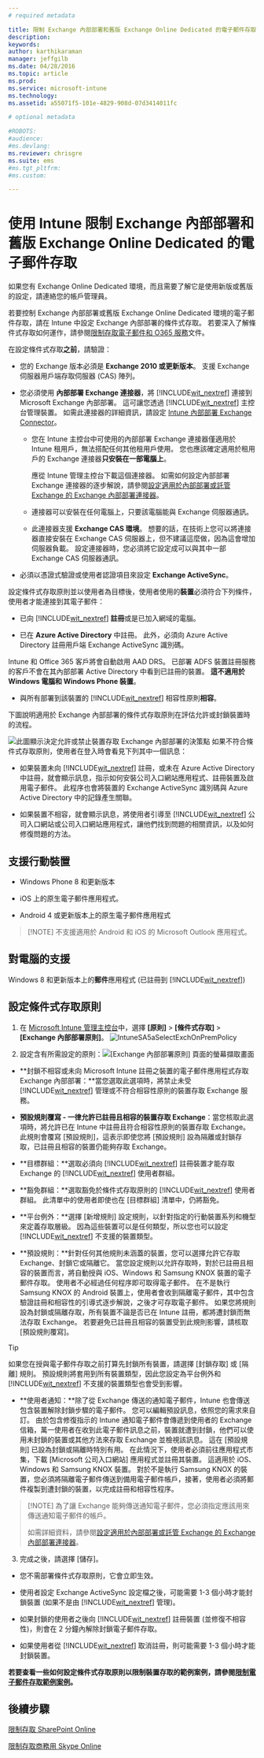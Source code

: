 ```yaml
---
# required metadata

title: 限制 Exchange 內部部署和舊版 Exchange Online Dedicated 的電子郵件存取 | Microsoft Intune
description:
keywords:
author: karthikaraman
manager: jeffgilb
ms.date: 04/28/2016
ms.topic: article
ms.prod:
ms.service: microsoft-intune
ms.technology:
ms.assetid: a55071f5-101e-4829-908d-07d3414011fc

# optional metadata

#ROBOTS:
#audience:
#ms.devlang:
ms.reviewer: chrisgre
ms.suite: ems
#ms.tgt_pltfrm:
#ms.custom:

---
```


# 使用 Intune 限制 Exchange 內部部署和舊版 Exchange Online Dedicated 的電子郵件存取


如果您有 Exchange Online Dedicated 環境，而且需要了解它是使用新版或舊版的設定，請連絡您的帳戶管理員。


若要控制 Exchange 內部部署或舊版 Exchange Online Dedicated 環境的電子郵件存取，請在 Intune 中設定 Exchange 內部部署的條件式存取。
若要深入了解條件式存取如何運作，請參閱[限制存取電子郵件和 O365 服務]( restrict-access-to-email-and-o365-services-with-microsoft-intune.md)文件。

在設定條件式存取**之前**，請驗證：

-   您的 Exchange 版本必須是 **Exchange 2010 或更新版本**。 支援 Exchange 伺服器用戶端存取伺服器 (CAS) 陣列。

-   您必須使用 **內部部署 Exchange 連接器**，將 [!INCLUDE[wit_nextref](../includes/wit_nextref_md.md)] 連接到 Microsoft Exchange 內部部署。 這可讓您透過 [!INCLUDE[wit_nextref](../includes/wit_nextref_md.md)] 主控台管理裝置。 如需此連接器的詳細資訊，請設定 [Intune 內部部署 Exchange Connector](intune-on-premises-exchange-connector.md)。

    -   您在 Intune 主控台中可使用的內部部署 Exchange 連接器僅適用於 Intune 租用戶，無法搭配任何其他租用戶使用。 您也應該確定適用於租用戶的 Exchange 連接器**只安裝在一部電腦上**。

        應從 Intune 管理主控台下載這個連接器。  如需如何設定內部部署 Exchange 連接器的逐步解說，請參閱[設定適用於內部部署或託管 Exchange 的 Exchange 內部部署連接器](intune-on-premises-exchange-connector.md)。

    -   連接器可以安裝在任何電腦上，只要該電腦能與 Exchange 伺服器通訊。

    -   此連接器支援 **Exchange CAS 環境**。 想要的話，在技術上您可以將連接器直接安裝在 Exchange CAS 伺服器上，但不建議這麼做，因為這會增加伺服器負載。
    設定連接器時，您必須將它設定成可以與其中一部 Exchange CAS 伺服器通訊。

-   必須以憑證式驗證或使用者認證項目來設定 **Exchange ActiveSync**。

設定條件式存取原則並以使用者為目標後，使用者使用的**裝置**必須符合下列條件，使用者才能連接到其電子郵件：

-  已向 [!INCLUDE[wit_nextref](../includes/wit_nextref_md.md)] **註冊**或是已加入網域的電腦。

-  已在 **Azure Active Directory** 中註冊。 此外，必須向 Azure Active Directory 註冊用戶端 Exchange ActiveSync 識別碼。

  Intune 和 Office 365 客戶將會自動啟用 AAD DRS。 已部署 ADFS 裝置註冊服務的客戶不會在其內部部署 Active Directory 中看到已註冊的裝置。 **這不適用於 Windows 電腦和 Windows Phone 裝置**。

-   與所有部署到該裝置的 [!INCLUDE[wit_nextref](../includes/wit_nextref_md.md)] 相容性原則**相容**。

下圖說明適用於 Exchange 內部部署的條件式存取原則在評估允許或封鎖裝置時的流程。

![此圖顯示決定允許或禁止裝置存取 Exchange 內部部署的決策點](../media/ConditionalAccess8-2.png) 如果不符合條件式存取原則，使用者在登入時會看見下列其中一個訊息：

- 如果裝置未向 [!INCLUDE[wit_nextref](../includes/wit_nextref_md.md)] 註冊，或未在 Azure Active Directory 中註冊，就會顯示訊息，指示如何安裝公司入口網站應用程式、註冊裝置及啟用電子郵件。 此程序也會將裝置的 Exchange ActiveSync 識別碼與 Azure Active Directory 中的記錄產生關聯。

-   如果裝置不相容，就會顯示訊息，將使用者引導至 [!INCLUDE[wit_nextref](../includes/wit_nextref_md.md)] 公司入口網站或公司入口網站應用程式，讓他們找到問題的相關資訊，以及如何修復問題的方法。

## 支援行動裝置
-   Windows Phone 8 和更新版本

-   iOS 上的原生電子郵件應用程式。

-   Android 4 或更新版本上的原生電子郵件應用程式
> [!NOTE] 不支援適用於 Android 和 iOS 的 Microsoft Outlook 應用程式。

## 對電腦的支援

Windows 8 和更新版本上的**郵件**應用程式 (已註冊到 [!INCLUDE[wit_nextref](../includes/wit_nextref_md.md)])

##  設定條件式存取原則

1.  在 [Microsoft Intune 管理主控台](https://manage.microsoft.com)中，選擇 **[原則]** > **[條件式存取]** > **[Exchange 內部部署原則]**。
![IntuneSA5aSelectExchOnPremPolicy](../media/IntuneSA5aSelectExchOnPremPolicy.png)

2.  設定含有所需設定的原則：![[Exchange 內部部署原則] 頁面的螢幕擷取畫面](../media/IntuneSA5bExchangeOnPremPolicy.png)

  - **封鎖不相容或未向 Microsoft Intune 註冊之裝置的電子郵件應用程式存取 Exchange 內部部署：**當您選取此選項時，將禁止未受 [!INCLUDE[wit_nextref](../includes/wit_nextref_md.md)] 管理或不符合相容性原則的裝置存取 Exchange 服務。

  - **預設規則覆寫 - 一律允許已註冊且相容的裝置存取 Exchange**：當您核取此選項時，將允許已在 Intune 中註冊且符合相容性原則的裝置存取 Exchange。  
  此規則會覆寫 [預設規則]，這表示即使您將 [預設規則] 設為隔離或封鎖存取，已註冊且相容的裝置仍能夠存取 Exchange。

  - **目標群組：**選取必須向 [!INCLUDE[wit_nextref](../includes/wit_nextref_md.md)] 註冊裝置才能存取 Exchange 的 [!INCLUDE[wit_nextref](../includes/wit_nextref_md.md)] 使用者群組。

  - **豁免群組：**選取豁免於條件式存取原則的 [!INCLUDE[wit_nextref](../includes/wit_nextref_md.md)] 使用者群組。 此清單中的使用者即使也在 [目標群組] 清單中，仍將豁免。

  - **平台例外：**選擇 [新增規則] 設定規則，以針對指定的行動裝置系列和機型來定義存取層級。 因為這些裝置可以是任何類型，所以您也可以設定 [!INCLUDE[wit_nextref](../includes/wit_nextref_md.md)] 不支援的裝置類型。

  - **預設規則：**針對任何其他規則未涵蓋的裝置，您可以選擇允許它存取 Exchange、封鎖它或隔離它。 當您設定規則以允許存取時，對於已註冊且相容的裝置而言，將自動授與 iOS、Windows 和 Samsung KNOX 裝置的電子郵件存取。 使用者不必經過任何程序即可取得電子郵件。  在不是執行 Samsung KNOX 的 Android 裝置上，使用者會收到隔離電子郵件，其中包含驗證註冊和相容性的引導式逐步解說，之後才可存取電子郵件。 如果您將規則設為封鎖或隔離存取，所有裝置不論是否已在 Intune 註冊，都將遭封鎖而無法存取 Exchange。 若要避免已註冊且相容的裝置受到此規則影響，請核取 [預設規則覆寫]。
>[!TIP]
>如果您在授與電子郵件存取之前打算先封鎖所有裝置，請選擇 [封鎖存取] 或 [隔離] 規則。 預設規則將套用到所有裝置類型，因此您設定為平台例外和 [!INCLUDE[wit_nextref](../includes/wit_nextref_md.md)] 不支援的裝置類型也會受到影響。

  - **使用者通知：**除了從 Exchange 傳送的通知電子郵件，Intune 也會傳送包含裝置解除封鎖步驟的電子郵件。 您可以編輯預設訊息，依照您的需求來自訂。 由於包含修復指示的 Intune 通知電子郵件會傳遞到使用者的 Exchange 信箱，萬一使用者在收到此電子郵件訊息之前，裝置就遭到封鎖，他們可以使用未封鎖的裝置或其他方法來存取 Exchange 並檢視該訊息。 這在 [預設規則] 已設為封鎖或隔離時特別有用。  在此情況下，使用者必須前往應用程式市集，下載 [Microsoft 公司入口網站] 應用程式並註冊其裝置。 這適用於 iOS、Windows 和 Samsung KNOX 裝置。  對於不是執行 Samsung KNOX 的裝置，您必須將隔離電子郵件傳送到備用電子郵件帳戶，接著，使用者必須將郵件複製到遭封鎖的裝置，以完成註冊和相容性程序。
  > [!NOTE] 為了讓 Exchange 能夠傳送通知電子郵件，您必須指定應該用來傳送通知電子郵件的帳戶。
  >
  > 如需詳細資料，請參閱[設定適用於內部部署或託管 Exchange 的 Exchange 內部部署連接器](intune-on-premises-exchange-connector.md)。

3.  完成之後，請選擇 [儲存]。

-   您不需部署條件式存取原則，它會立即生效。

-   使用者設定 Exchange ActiveSync 設定檔之後，可能需要 1-3 個小時才能封鎖裝置 (如果不是由 [!INCLUDE[wit_nextref](../includes/wit_nextref_md.md)] 管理)。

-   如果封鎖的使用者之後向 [!INCLUDE[wit_nextref](../includes/wit_nextref_md.md)] 註冊裝置 (並修復不相容性)，則會在 2 分鐘內解除封鎖電子郵件存取。

-   如果使用者從 [!INCLUDE[wit_nextref](../includes/wit_nextref_md.md)] 取消註冊，則可能需要 1-3 個小時才能封鎖裝置。

**若要查看一些如何設定條件式存取原則以限制裝置存取的範例案例，請參閱[限制電子郵件存取範例案例](restrict-email-access-example-scenarios.md)。**

## 後續步驟
[限制存取 SharePoint Online](restrict-access-to-sharepoint-online-with-microsoft-intune.md)

[限制存取商務用 Skype Online](restrict-access-to-skype-for-business-online-with-microsoft-intune.md)


<!--HONumber=Jun16_HO2-->


